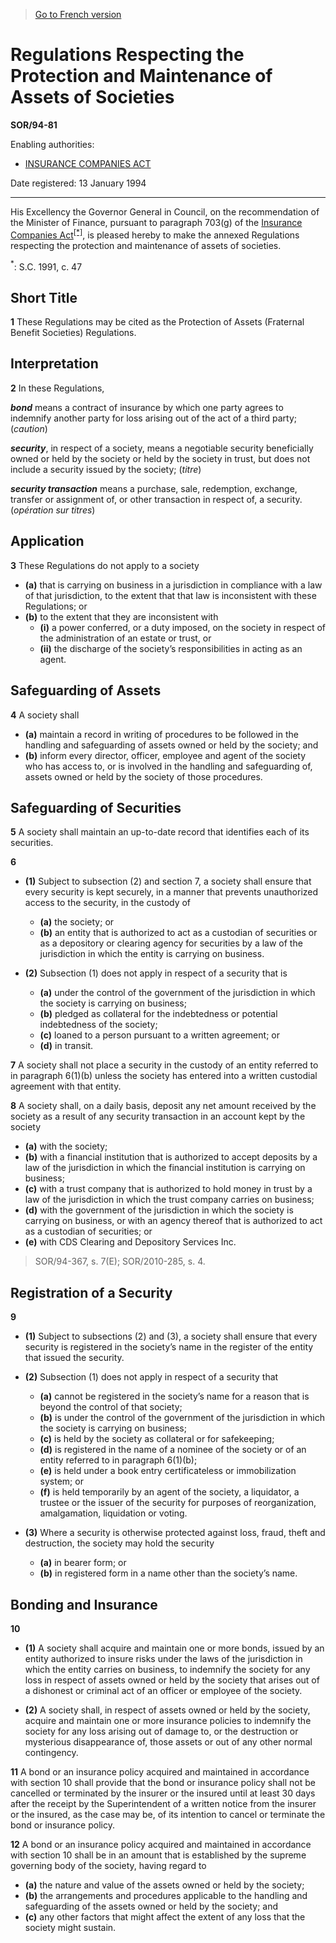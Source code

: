 > [Go to French version](/fr/Règlements/Décrets,%20ordonnances%20et%20règlements%20statutaires/94/81.md)

# Regulations Respecting the Protection and Maintenance of Assets of Societies

**SOR/94-81**

Enabling authorities: 
- [INSURANCE COMPANIES ACT](/en/Acts/Statutes%20of%20Canada/1991/c.%2047.md)

Date registered: 13 January 1994

----------

His Excellency the Governor General in Council, on the recommendation of the Minister of Finance, pursuant to paragraph 703(g) of the [Insurance Companies Act](/en/Acts/Statutes%20of%20Canada/1991/c.%2047.md)<sup><a href='#fn_SOR-94-81_e_hq_6285'>[*]</a></sup>, is pleased hereby to make the annexed Regulations respecting the protection and maintenance of assets of societies.

<a name='fn_SOR-94-81_e_hq_6285'><sup>*</sup></a>: S.C. 1991, c. 47<br />




## Short Title


**1** These Regulations may be cited as the Protection of Assets (Fraternal Benefit Societies) Regulations.




## Interpretation


**2** In these Regulations,

***bond*** means a contract of insurance by which one party agrees to indemnify another party for loss arising out of the act of a third party; (*caution*)

***security***, in respect of a society, means a negotiable security beneficially owned or held by the society or held by the society in trust, but does not include a security issued by the society; (*titre*)

***security transaction*** means a purchase, sale, redemption, exchange, transfer or assignment of, or other transaction in respect of, a security. (*opération sur titres*)




## Application


**3** These Regulations do not apply to a society
- **(a)** that is carrying on business in a jurisdiction in compliance with a law of that jurisdiction, to the extent that that law is inconsistent with these Regulations; or
- **(b)** to the extent that they are inconsistent with
	- **(i)** a power conferred, or a duty imposed, on the society in respect of the administration of an estate or trust, or
	- **(ii)** the discharge of the society’s responsibilities in acting as an agent.




## Safeguarding of Assets


**4** A society shall
- **(a)** maintain a record in writing of procedures to be followed in the handling and safeguarding of assets owned or held by the society; and
- **(b)** inform every director, officer, employee and agent of the society who has access to, or is involved in the handling and safeguarding of, assets owned or held by the society of those procedures.




## Safeguarding of Securities


**5** A society shall maintain an up-to-date record that identifies each of its securities.



**6** 

- **(1)** Subject to subsection (2) and section 7, a society shall ensure that every security is kept securely, in a manner that prevents unauthorized access to the security, in the custody of
	- **(a)** the society; or
	- **(b)** an entity that is authorized to act as a custodian of securities or as a depository or clearing agency for securities by a law of the jurisdiction in which the entity is carrying on business.

- **(2)** Subsection (1) does not apply in respect of a security that is
	- **(a)** under the control of the government of the jurisdiction in which the society is carrying on business;
	- **(b)** pledged as collateral for the indebtedness or potential indebtedness of the society;
	- **(c)** loaned to a person pursuant to a written agreement; or
	- **(d)** in transit.



**7** A society shall not place a security in the custody of an entity referred to in paragraph 6(1)(b) unless the society has entered into a written custodial agreement with that entity.



**8** A society shall, on a daily basis, deposit any net amount received by the society as a result of any security transaction in an account kept by the society
- **(a)** with the society;
- **(b)** with a financial institution that is authorized to accept deposits by a law of the jurisdiction in which the financial institution is carrying on business;
- **(c)** with a trust company that is authorized to hold money in trust by a law of the jurisdiction in which the trust company carries on business;
- **(d)** with the government of the jurisdiction in which the society is carrying on business, or with an agency thereof that is authorized to act as a custodian of securities; or
- **(e)** with CDS Clearing and Depository Services Inc.
> SOR/94-367, s. 7(E); SOR/2010-285, s. 4.





## Registration of a Security


**9** 

- **(1)** Subject to subsections (2) and (3), a society shall ensure that every security is registered in the society’s name in the register of the entity that issued the security.

- **(2)** Subsection (1) does not apply in respect of a security that
	- **(a)** cannot be registered in the society’s name for a reason that is beyond the control of that society;
	- **(b)** is under the control of the government of the jurisdiction in which the society is carrying on business;
	- **(c)** is held by the society as collateral or for safekeeping;
	- **(d)** is registered in the name of a nominee of the society or of an entity referred to in paragraph 6(1)(b);
	- **(e)** is held under a book entry certificateless or immobilization system; or
	- **(f)** is held temporarily by an agent of the society, a liquidator, a trustee or the issuer of the security for purposes of reorganization, amalgamation, liquidation or voting.

- **(3)** Where a security is otherwise protected against loss, fraud, theft and destruction, the society may hold the security
	- **(a)** in bearer form; or
	- **(b)** in registered form in a name other than the society’s name.




## Bonding and Insurance


**10** 

- **(1)** A society shall acquire and maintain one or more bonds, issued by an entity authorized to insure risks under the laws of the jurisdiction in which the entity carries on business, to indemnify the society for any loss in respect of assets owned or held by the society that arises out of a dishonest or criminal act of an officer or employee of the society.

- **(2)** A society shall, in respect of assets owned or held by the society, acquire and maintain one or more insurance policies to indemnify the society for any loss arising out of damage to, or the destruction or mysterious disappearance of, those assets or out of any other normal contingency.



**11** A bond or an insurance policy acquired and maintained in accordance with section 10 shall provide that the bond or insurance policy shall not be cancelled or terminated by the insurer or the insured until at least 30 days after the receipt by the Superintendent of a written notice from the insurer or the insured, as the case may be, of its intention to cancel or terminate the bond or insurance policy.



**12** A bond or an insurance policy acquired and maintained in accordance with section 10 shall be in an amount that is established by the supreme governing body of the society, having regard to
- **(a)** the nature and value of the assets owned or held by the society;
- **(b)** the arrangements and procedures applicable to the handling and safeguarding of the assets owned or held by the society; and
- **(c)** any other factors that might affect the extent of any loss that the society might sustain.


